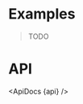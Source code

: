 <script lang="ts">
	import { ApiDocs } from 'svelte-ux';

	import api from '$lib/components/GeoContext.svelte?raw&sveld';

	import Chart, { Svg } from '$lib/components/Chart.svelte';

	import Preview from '$lib/docs/Preview.svelte';
</script>

# Examples

> TODO

# API

<ApiDocs {api} />
